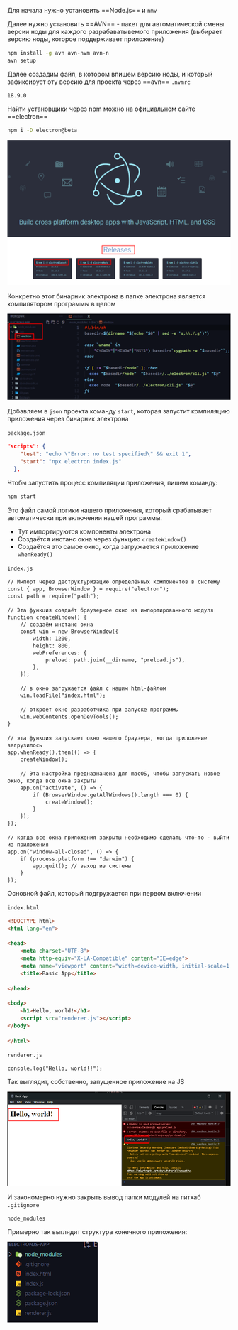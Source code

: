 
Для начала нужно установить ==Node.js== и `nmv` 

Далее нужно установить ==AVN== - пакет для автоматической смены версии ноды для каждого разрабаватывемого приложения (выбирает версию ноды, которое поддерживает приложение)

```bash
npm install -g avn avn-nvm avn-n
avn setup
```

Далее создадим файл, в котором впишем версию ноды, и который зафиксирует эту версию для проекта через ==avn== 
`.nvmrc`
```code
18.9.0
```

Найти установщики через npm можно на официальном сайте ==electron==

```bash
npm i -D electron@beta
```
![](_png/03c12ceda38ba17ddc3d349bdb18c587.png)

Конкретно этот бинарник электрона в папке электрона является компилятором программы в целом

![](_png/2b957997d33a072743e44d5a7d0caab2.png)

Добавляем в `json` проекта команду `start`, которая запустит компиляцию приложения через бинарник электрона

`package.json`
```JSON
"scripts": {
    "test": "echo \"Error: no test specified\" && exit 1",
    "start": "npx electron index.js"
  },
```

Чтобы запустить процесс компиляции приложения, пишем команду:

```bash
npm start
```

Это файл самой логики нашего приложения, который срабатывает автоматически при включении нашей программы.
- Тут импортируются компоненты электрона 
- Создаётся инстанс окна через функцию `createWindow()` 
- Создаётся это самое окно, когда загружается приложение `whenReady()`

`index.js`
```JS
// Импорт через деструктуризацию определённых компонентов в систему
const { app, BrowserWindow } = require("electron");
const path = require("path");

// Эта функция создаёт браузерное окно из импортированного модуля
function createWindow() {
	// создаём инстанс окна
	const win = new BrowserWindow({
		width: 1200,
		height: 800,
		webPreferences: {
			preload: path.join(__dirname, "preload.js"),
		},
	});

	// в окно загружается файл с нашим html-файлом
	win.loadFile("index.html");

	// откроет окно разработчика при запуске программы
	win.webContents.openDevTools();
}

// эта функция запускает окно нашего браузера, когда приложение загрузилось
app.whenReady().then(() => {
	createWindow();

	// Эта настройка предназначена для macOS, чтобы запускать новое окно, когда все окна закрыты
	app.on("activate", () => {
		if (BrowserWindow.getAllWindows().length === 0) {
			createWindow();
		}
	});
});

// когда все окна приложения закрыты необходимо сделать что-то - выйти из приложения
app.on("window-all-closed", () => {
	if (process.platform !== "darwin") {
		app.quit(); // выход из системы
	}
});

```

Основной файл, который подгружается при первом включении

`index.html`
```HTML
<!DOCTYPE html>
<html lang="en">

<head>
	<meta charset="UTF-8">
	<meta http-equiv="X-UA-Compatible" content="IE=edge">
	<meta name="viewport" content="width=device-width, initial-scale=1.0">
	<title>Basic App</title>

</head>

<body>
	<h1>Hello, world!</h1>
	<script src="renderer.js"></script>
</body>

</html>
```

`renderer.js`
```JS
console.log("Hello, world!!");
```

Так выглядит, собственно, запущенное приложение на JS

![](_png/57c6e413ea3b870491a6118d3108278c.png)

И закономерно нужно закрыть вывод папки модулей на гитхаб
`.gitignore`
```text
node_modules
```

Примерно так выглядит структура конечного приложения:

![|400](_png/5acd78bfb9b0318fe07e33c4db9e8815.png)